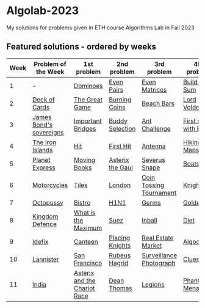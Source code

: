# Algolab-2023
My solutions for problems given in ETH course Algorithms Lab in Fall 2023

## Featured solutions - ordered by weeks
| Week | Problem of the Week | 1st problem | 2nd problem | 3rd problem | 4th problem |
| --- | --- | --- | --- | --- | --- |
| 1 | - | [Dominoes](https://github.com/lorenzo-asquini/Algolab-2023/tree/main/problems/week%2001/Dominoes) | [Even Pairs](https://github.com/lorenzo-asquini/Algolab-2023/tree/main/problems/week%2001/Even%20Pairs) | [Even Matrices](https://github.com/lorenzo-asquini/Algolab-2023/tree/main/problems/week%2001/Even%20Matrices) | [Build the Sum](https://github.com/lorenzo-asquini/Algolab-2023/tree/main/problems/week%2001/Build%20the%20Sum) |
| 2 | [Deck of Cards](https://github.com/lorenzo-asquini/Algolab-2023/tree/main/problems/week%2002/Deck%20of%20Cards) | [The Great Game](https://github.com/lorenzo-asquini/Algolab-2023/tree/main/problems/week%2002/The%20Great%20Game) | [Burning Coins](https://github.com/lorenzo-asquini/Algolab-2023/tree/main/problems/week%2002/Burning%20Coins) | [Beach Bars](https://github.com/lorenzo-asquini/Algolab-2023/tree/main/problems/week%2002/Beach%20Bars) | [Lord Voldemort](https://github.com/lorenzo-asquini/Algolab-2023/tree/main/problems/week%2002/Lord%20Voldemort) |
| 3 | [James Bond's sovereigns](https://github.com/lorenzo-asquini/Algolab-2023/tree/main/problems/week%2003/James%20Bond's%20sovereigns) | [Important Bridges](https://github.com/lorenzo-asquini/Algolab-2023/tree/main/problems/week%2003/Important%20Bridges) | [Buddy Selection](https://github.com/lorenzo-asquini/Algolab-2023/tree/main/problems/week%2003/Buddy%20Selection) | [Ant Challenge](https://github.com/lorenzo-asquini/Algolab-2023/tree/main/problems/week%2003/Ant%20Challenge) | [First steps with BGL](https://github.com/lorenzo-asquini/Algolab-2023/tree/main/problems/week%2003/First%20steps%20with%20BGL) |
| 4 | [The Iron Islands](https://github.com/lorenzo-asquini/Algolab-2023/tree/main/problems/week%2004/The%20Iron%20Islands) | [Hit](https://github.com/lorenzo-asquini/Algolab-2023/tree/main/problems/week%2004/Hit) | [First Hit](https://github.com/lorenzo-asquini/Algolab-2023/tree/main/problems/week%2004/First%20Hit) | [Antenna](https://github.com/lorenzo-asquini/Algolab-2023/tree/main/problems/week%2004/Antenna) | [Hiking Maps](https://github.com/lorenzo-asquini/Algolab-2023/tree/main/problems/week%2004/Hiking%20Maps) |
| 5 | [Planet Express](https://github.com/lorenzo-asquini/Algolab-2023/tree/main/problems/week%2005/Planet%20Express) | [Moving Books](https://github.com/lorenzo-asquini/Algolab-2023/tree/main/problems/week%2005/Moving%20Books) | [Asterix the Gaul](https://github.com/lorenzo-asquini/Algolab-2023/tree/main/problems/week%2005/Asterix%20the%20Gaul) | [Severus Snape](https://github.com/lorenzo-asquini/Algolab-2023/tree/main/problems/week%2005/Severus%20Snape) | [Boats](https://github.com/lorenzo-asquini/Algolab-2023/tree/main/problems/week%2005/Boats) |
| 6 | [Motorcycles](https://github.com/lorenzo-asquini/Algolab-2023/tree/main/problems/week%2006/Motorcycles) | [Tiles](https://github.com/lorenzo-asquini/Algolab-2023/tree/main/problems/week%2006/Tiles) | [London](https://github.com/lorenzo-asquini/Algolab-2023/tree/main/problems/week%2006/London) | [Coin Tossing Tournament](https://github.com/lorenzo-asquini/Algolab-2023/tree/main/problems/week%2006/Coin%20Tossing%20Tournament) | [Knights](https://github.com/lorenzo-asquini/Algolab-2023/tree/main/problems/week%2006/Knights) |
| 7 | [Octopussy](https://github.com/lorenzo-asquini/Algolab-2023/tree/main/problems/week%2007/Octopussy) | [Bistro](https://github.com/lorenzo-asquini/Algolab-2023/tree/main/problems/week%2007/Bistro) | [H1N1](https://github.com/lorenzo-asquini/Algolab-2023/tree/main/problems/week%2007/H1N1) | [Germs](https://github.com/lorenzo-asquini/Algolab-2023/tree/main/problems/week%2007/Germs) | [GoldenEye](https://github.com/lorenzo-asquini/Algolab-2023/tree/main/problems/week%2007/GoldenEye) |
| 8 | [Kingdom Defence](https://github.com/lorenzo-asquini/Algolab-2023/tree/main/problems/week%2008/Kingdom%20Defence) | [What is the Maximum](https://github.com/lorenzo-asquini/Algolab-2023/tree/main/problems/week%2008/What%20is%20the%20Maximum) | [Suez](https://github.com/lorenzo-asquini/Algolab-2023/tree/main/problems/week%2008/Suez) | [Inball](https://github.com/lorenzo-asquini/Algolab-2023/tree/main/problems/week%2008/Inball) | [Diet](https://github.com/lorenzo-asquini/Algolab-2023/tree/main/problems/week%2008/Diet) |
| 9 | [Idefix](https://github.com/lorenzo-asquini/Algolab-2023/tree/main/problems/week%2009/Idefix) | [Canteen](https://github.com/lorenzo-asquini/Algolab-2023/tree/main/problems/week%2009/Canteen) | [Placing Knights](https://github.com/lorenzo-asquini/Algolab-2023/tree/main/problems/week%2009/Placing%20Knights) | [Real Estate Market](https://github.com/lorenzo-asquini/Algolab-2023/tree/main/problems/week%2009/Real%20Estate%20Market) | [Algocoon](https://github.com/lorenzo-asquini/Algolab-2023/tree/main/problems/week%2009/Algocoon) |
| 10 | [Lannister](https://github.com/lorenzo-asquini/Algolab-2023/tree/main/problems/week%2010/Lannister) | [San Francisco](https://github.com/lorenzo-asquini/Algolab-2023/tree/main/problems/week%2010/San%20Francisco) | [Rubeus Hagrid](https://github.com/lorenzo-asquini/Algolab-2023/tree/main/problems/week%2010/Rubeus%20Hagrid) | [Surveillance Photograph](https://github.com/lorenzo-asquini/Algolab-2023/tree/main/problems/week%2010/Surveillance%20Photograph) | [Clues](https://github.com/lorenzo-asquini/Algolab-2023/tree/main/problems/week%2010/Clues) |
| 11 | [India](https://github.com/lorenzo-asquini/Algolab-2023/tree/main/problems/week%2011/India) | [Asterix and the Chariot Race](https://github.com/lorenzo-asquini/Algolab-2023/tree/main/problems/week%2011/Asterix%20and%20the%20Chariot%20Race) | [Dean Thomas](https://github.com/lorenzo-asquini/Algolab-2023/tree/main/problems/week%2011/Dean%20Thomas) | [Legions](https://github.com/lorenzo-asquini/Algolab-2023/tree/main/problems/week%2011/Legions) | [Phantom Menace](https://github.com/lorenzo-asquini/Algolab-2023/tree/main/problems/week%2011/Phantom%20Menace) |